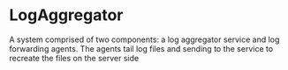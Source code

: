 # LogAggregator
A system comprised of two components: a log aggregator service and log forwarding agents. 
The agents tail log files and sending to the service to recreate the files on the server side
